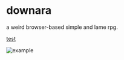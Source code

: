 # downara
a weird browser-based simple and lame rpg.

[test](https://downara-test.surge.sh)


![example](https://user-images.githubusercontent.com/248805/79041706-b1df0180-7be9-11ea-93a0-c64b6ad8fa03.png)
